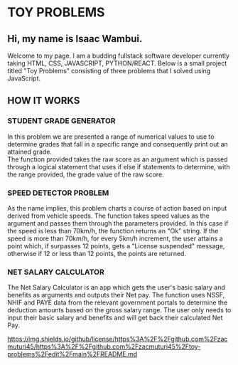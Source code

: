 <h1>TOY PROBLEMS</h1>
<h2>Hi, my name is Isaac Wambui.</h2>
<p>Welcome to my page. I am a budding fullstack software developer currently taking HTML, CSS, JAVASCRIPT, PYTHON/REACT. Below is a small project titled "Toy Problems" consisting of three problems that I solved using JavaScript.</p>
<h2>HOW IT WORKS</h2>
<h3>STUDENT GRADE GENERATOR</h3>
<p>In this problem we are presented a range of numerical values to use to determine grades that fall in a specific range and consequently print out an attained grade. <br> The function provided takes the raw score as an argument which is passed through a logical statement that uses if else if statements to determine, with the range provided, the grade value of the raw score.</p>
<h3>SPEED DETECTOR PROBLEM</h3>
<p>As the name implies, this problem charts a course of action based on input derived from vehicle speeds. The function takes speed values as the argument and passes them through the parameters provided. In this case if the speed is less than 70km/h, the function returns an "Ok" string. If the speed is more than 70km/h, for every 5km/h increment, the user attains a point which, if surpasses 12 points, gets a "License suspended" message, otherwise if 12 or less than 12 points, the points are returned. </p>

<h3>NET SALARY CALCULATOR</h3>
<p>The Net Salary Calculator is an app which gets the user's basic salary and benefits as arguments and outputs their Net pay. The function uses NSSF, NHIF and PAYE data from the relevant government portals to determine the deduction amounts based on the gross salary range. The user only needs to input their basic salary and benefits and will get back their calculated Net Pay.</p>

https://img.shields.io/github/license/https%3A%2F%2Fgithub.com%2Fzacmuturi45/https%3A%2F%2Fgithub.com%2Fzacmuturi45%2Ftoy-problems%2Fedit%2Fmain%2FREADME.md
